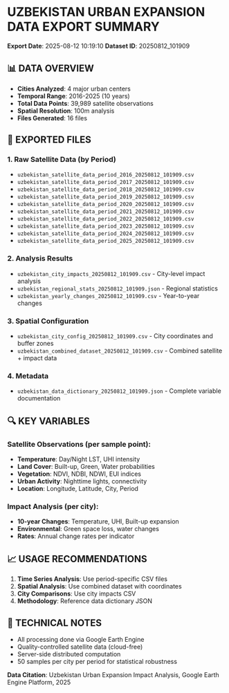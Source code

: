 
# UZBEKISTAN URBAN EXPANSION DATA EXPORT SUMMARY

**Export Date**: 2025-08-12 10:19:10
**Dataset ID**: 20250812_101909

## 📊 DATA OVERVIEW
- **Cities Analyzed**: 4 major urban centers
- **Temporal Range**: 2016-2025 (10 years)
- **Total Data Points**: 39,989 satellite observations
- **Spatial Resolution**: 100m analysis
- **Files Generated**: 16 files

## 📁 EXPORTED FILES

### 1. Raw Satellite Data (by Period)
- `uzbekistan_satellite_data_period_2016_20250812_101909.csv`
- `uzbekistan_satellite_data_period_2017_20250812_101909.csv`
- `uzbekistan_satellite_data_period_2018_20250812_101909.csv`
- `uzbekistan_satellite_data_period_2019_20250812_101909.csv`
- `uzbekistan_satellite_data_period_2020_20250812_101909.csv`
- `uzbekistan_satellite_data_period_2021_20250812_101909.csv`
- `uzbekistan_satellite_data_period_2022_20250812_101909.csv`
- `uzbekistan_satellite_data_period_2023_20250812_101909.csv`
- `uzbekistan_satellite_data_period_2024_20250812_101909.csv`
- `uzbekistan_satellite_data_period_2025_20250812_101909.csv`

### 2. Analysis Results
- `uzbekistan_city_impacts_20250812_101909.csv` - City-level impact analysis
- `uzbekistan_regional_stats_20250812_101909.json` - Regional statistics
- `uzbekistan_yearly_changes_20250812_101909.csv` - Year-to-year changes

### 3. Spatial Configuration  
- `uzbekistan_city_config_20250812_101909.csv` - City coordinates and buffer zones
- `uzbekistan_combined_dataset_20250812_101909.csv` - Combined satellite + impact data

### 4. Metadata
- `uzbekistan_data_dictionary_20250812_101909.json` - Complete variable documentation

## 🔍 KEY VARIABLES

### Satellite Observations (per sample point):
- **Temperature**: Day/Night LST, UHI intensity
- **Land Cover**: Built-up, Green, Water probabilities  
- **Vegetation**: NDVI, NDBI, NDWI, EUI indices
- **Urban Activity**: Nighttime lights, connectivity
- **Location**: Longitude, Latitude, City, Period

### Impact Analysis (per city):
- **10-year Changes**: Temperature, UHI, Built-up expansion
- **Environmental**: Green space loss, water changes
- **Rates**: Annual change rates per indicator

## 📈 USAGE RECOMMENDATIONS

1. **Time Series Analysis**: Use period-specific CSV files
2. **Spatial Analysis**: Use combined dataset with coordinates
3. **City Comparisons**: Use city impacts CSV
4. **Methodology**: Reference data dictionary JSON

## 🔧 TECHNICAL NOTES
- All processing done via Google Earth Engine
- Quality-controlled satellite data (cloud-free)
- Server-side distributed computation
- 50 samples per city per period for statistical robustness

**Data Citation**: Uzbekistan Urban Expansion Impact Analysis, Google Earth Engine Platform, 2025
